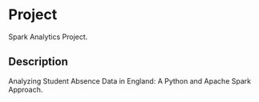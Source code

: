 # Project

Spark Analytics Project.

## Description

Analyzing Student Absence Data in England: A Python and Apache Spark Approach.
